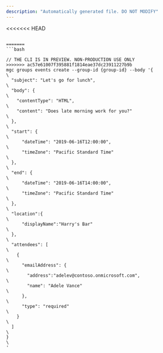 ```yaml
---
description: "Automatically generated file. DO NOT MODIFY"
---
```


<<<<<<< HEAD
```cli

=======
```bash

// THE CLI IS IN PREVIEW. NON-PRODUCTION USE ONLY
>>>>>>> ac57e61007f395881f1814eae37dc23911227b9b
mgc groups events create --group-id {group-id} --body '{\
  "subject": "Let's go for lunch",\
  "body": {\
    "contentType": "HTML",\
    "content": "Does late morning work for you?"\
  },\
  "start": {\
      "dateTime": "2019-06-16T12:00:00",\
      "timeZone": "Pacific Standard Time"\
  },\
  "end": {\
      "dateTime": "2019-06-16T14:00:00",\
      "timeZone": "Pacific Standard Time"\
  },\
  "location":{\
      "displayName":"Harry's Bar"\
  },\
  "attendees": [\
    {\
      "emailAddress": {\
        "address":"adelev@contoso.onmicrosoft.com",\
        "name": "Adele Vance"\
      },\
      "type": "required"\
    }\
  ]\
}\
'

```